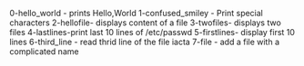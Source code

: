 0-hello_world - prints Hello,World
1-confused_smiley - Print special characters
2-hellofile- displays content of a file
3-twofiles- displays two files
4-lastlines-print last 10 lines of /etc/passwd
5-firstlines- display first 10 lines
6-third_line - read thrid line of the file iacta
7-file - add a file with a complicated name